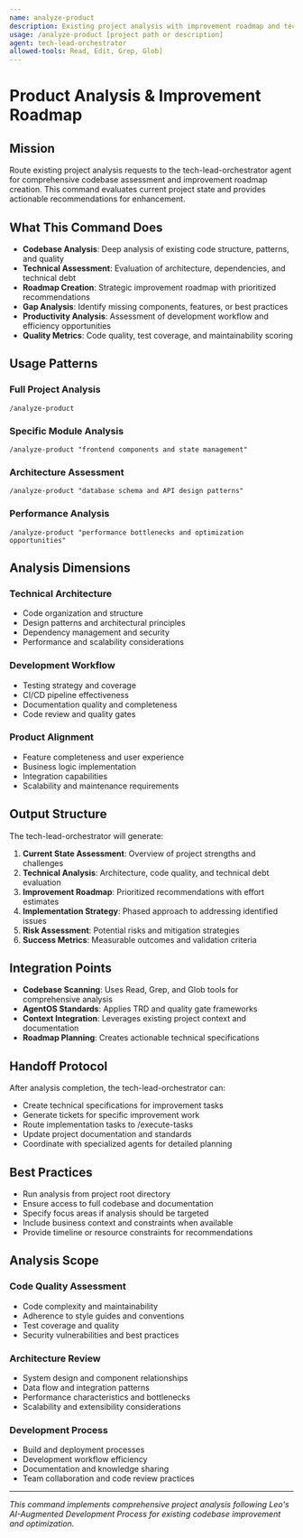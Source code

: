 ```yaml
---
name: analyze-product
description: Existing project analysis with improvement roadmap and technical assessment
usage: /analyze-product [project path or description]
agent: tech-lead-orchestrator
allowed-tools: Read, Edit, Grep, Glob]
---
```


# Product Analysis & Improvement Roadmap

## Mission

Route existing project analysis requests to the tech-lead-orchestrator agent for comprehensive codebase assessment and improvement roadmap creation. This command evaluates current project state and provides actionable recommendations for enhancement.

## What This Command Does

- **Codebase Analysis**: Deep analysis of existing code structure, patterns, and quality
- **Technical Assessment**: Evaluation of architecture, dependencies, and technical debt
- **Roadmap Creation**: Strategic improvement roadmap with prioritized recommendations
- **Gap Analysis**: Identify missing components, features, or best practices
- **Productivity Analysis**: Assessment of development workflow and efficiency opportunities
- **Quality Metrics**: Code quality, test coverage, and maintainability scoring

## Usage Patterns

### Full Project Analysis

```
/analyze-product
```

### Specific Module Analysis

```
/analyze-product "frontend components and state management"
```

### Architecture Assessment

```
/analyze-product "database schema and API design patterns"
```

### Performance Analysis

```
/analyze-product "performance bottlenecks and optimization opportunities"
```

## Analysis Dimensions

### Technical Architecture

- Code organization and structure
- Design patterns and architectural principles
- Dependency management and security
- Performance and scalability considerations

### Development Workflow

- Testing strategy and coverage
- CI/CD pipeline effectiveness
- Documentation quality and completeness
- Code review and quality gates

### Product Alignment

- Feature completeness and user experience
- Business logic implementation
- Integration capabilities
- Scalability and maintenance requirements

## Output Structure

The tech-lead-orchestrator will generate:

1. **Current State Assessment**: Overview of project strengths and challenges
2. **Technical Analysis**: Architecture, code quality, and technical debt evaluation
3. **Improvement Roadmap**: Prioritized recommendations with effort estimates
4. **Implementation Strategy**: Phased approach to addressing identified issues
5. **Risk Assessment**: Potential risks and mitigation strategies
6. **Success Metrics**: Measurable outcomes and validation criteria

## Integration Points

- **Codebase Scanning**: Uses Read, Grep, and Glob tools for comprehensive analysis
- **AgentOS Standards**: Applies TRD and quality gate frameworks
- **Context Integration**: Leverages existing project context and documentation
- **Roadmap Planning**: Creates actionable technical specifications

## Handoff Protocol

After analysis completion, the tech-lead-orchestrator can:

- Create technical specifications for improvement tasks
- Generate tickets for specific improvement work
- Route implementation tasks to /execute-tasks
- Update project documentation and standards
- Coordinate with specialized agents for detailed planning

## Best Practices

- Run analysis from project root directory
- Ensure access to full codebase and documentation
- Specify focus areas if analysis should be targeted
- Include business context and constraints when available
- Provide timeline or resource constraints for recommendations

## Analysis Scope

### Code Quality Assessment

- Code complexity and maintainability
- Adherence to style guides and conventions
- Test coverage and quality
- Security vulnerabilities and best practices

### Architecture Review

- System design and component relationships
- Data flow and integration patterns
- Performance characteristics and bottlenecks
- Scalability and extensibility considerations

### Development Process

- Build and deployment processes
- Development workflow efficiency
- Documentation and knowledge sharing
- Team collaboration and code review practices

---

_This command implements comprehensive project analysis following Leo's AI-Augmented Development Process for existing codebase improvement and optimization._
